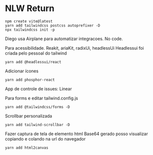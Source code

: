 # NLW Return



 ```console
 npm create vite@latest
 yarn add tailwindcss postcss autoprefixer -D
 npx tailwindcss init -p
 ```

Diego usa Airplane para automatizar integracoes. No code.

Para acessibilidade. Reakit, ariaKit, radixUi, headlessUi
Headlessui foi criada pelo pessoal do tailwind

 ```console
 yarn add @headlessui/react
 ```

Adicionar ícones

 ```console
yarn add phosphor-react
 ```

App de controle de issues: Linear

Para forms e editar tailwind.config.js
 ```console
 yarn add @tailwindcss/forms -D
 ```

Scrollbar personalizada
 ```console
 yarn add tailwind-scrollbar -D
 ```

Fazer captura de tela de elemento html
Base64 gerado posso visualizar copiando e colando na url do navegador

 ```console
 yarn add html2canvas
 ```


 ```console
 
 ```


 ```console
 
 ```


 ```console
 
 ```


 ```console
 
 ```


 ```console
 
 ```